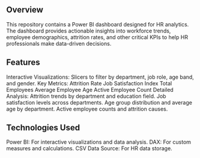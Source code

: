 Overview
----------
This repository contains a Power BI dashboard designed for HR analytics. The dashboard provides actionable insights into workforce trends, employee demographics, attrition rates, and other critical KPIs to help HR professionals make data-driven decisions.

Features
---------
Interactive Visualizations: Slicers to filter by department, job role, age band, and gender.
Key Metrics:
Attrition Rate
Job Satisfaction Index
Total Employees
Average Employee Age
Active Employee Count
Detailed Analysis:
Attrition trends by department and education field.
Job satisfaction levels across departments.
Age group distribution and average age by department.
Active employee counts and attrition causes.

Technologies Used
-----------------
Power BI: For interactive visualizations and data analysis.
DAX: For custom measures and calculations.
CSV Data Source: For HR data storage.

